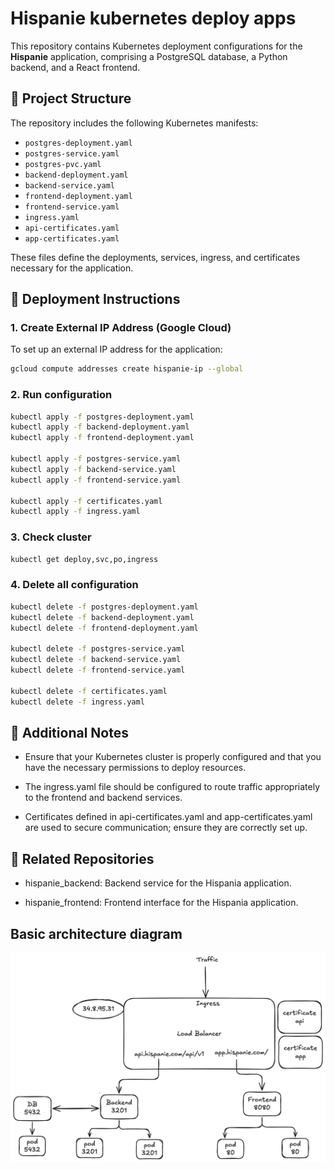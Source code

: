 # Hispanie kubernetes deploy apps

This repository contains Kubernetes deployment configurations for the **Hispanie** application, comprising a PostgreSQL database, a Python backend, and a React frontend.

## 📁 Project Structure

The repository includes the following Kubernetes manifests:

- `postgres-deployment.yaml`
- `postgres-service.yaml`
- `postgres-pvc.yaml`
- `backend-deployment.yaml`
- `backend-service.yaml`
- `frontend-deployment.yaml`
- `frontend-service.yaml`
- `ingress.yaml`
- `api-certificates.yaml`
- `app-certificates.yaml`

These files define the deployments, services, ingress, and certificates necessary for the application.

## 🚀 Deployment Instructions

### 1. Create External IP Address (Google Cloud)

To set up an external IP address for the application:

```bash
gcloud compute addresses create hispanie-ip --global
```

### 2. Run configuration

```bash
kubectl apply -f postgres-deployment.yaml
kubectl apply -f backend-deployment.yaml
kubectl apply -f frontend-deployment.yaml

kubectl apply -f postgres-service.yaml
kubectl apply -f backend-service.yaml
kubectl apply -f frontend-service.yaml

kubectl apply -f certificates.yaml
kubectl apply -f ingress.yaml
```

### 3. Check cluster

```bash
kubectl get deploy,svc,po,ingress
```

### 4. Delete all configuration

```bash
kubectl delete -f postgres-deployment.yaml
kubectl delete -f backend-deployment.yaml
kubectl delete -f frontend-deployment.yaml

kubectl delete -f postgres-service.yaml
kubectl delete -f backend-service.yaml
kubectl delete -f frontend-service.yaml

kubectl delete -f certificates.yaml
kubectl delete -f ingress.yaml
```

## 🧾 Additional Notes

- Ensure that your Kubernetes cluster is properly configured and that you have the necessary permissions to deploy resources.

- The ingress.yaml file should be configured to route traffic appropriately to the frontend and backend services.

- Certificates defined in api-certificates.yaml and app-certificates.yaml are used to secure communication; ensure they are correctly set up.

## 📄 Related Repositories

- hispanie_backend: Backend service for the Hispania application.

- hispanie_frontend: Frontend interface for the Hispania application.

## Basic architecture diagram

![diagram](images/hispanie_architecture_diagram.png)
